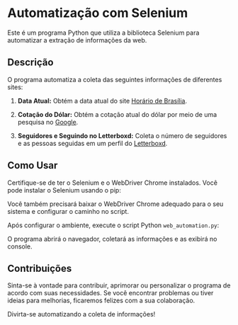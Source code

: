 # Automatização com Selenium

Este é um programa Python que utiliza a biblioteca Selenium para automatizar a extração de informações da web.

## Descrição

O programa automatiza a coleta das seguintes informações de diferentes sites:

1. **Data Atual:** Obtém a data atual do site [Horário de Brasília](https://www.horariodebrasilia.org/).

2. **Cotação do Dólar:** Obtém a cotação atual do dólar por meio de uma pesquisa no [Google](https://www.google.com/).

3. **Seguidores e Seguindo no Letterboxd:** Coleta o número de seguidores e as pessoas seguidas em um perfil do [Letterboxd](https://letterboxd.com/).

## Como Usar

Certifique-se de ter o Selenium e o WebDriver Chrome instalados. Você pode instalar o Selenium usando o pip:

Você também precisará baixar o WebDriver Chrome adequado para o seu sistema e configurar o caminho no script.

Após configurar o ambiente, execute o script Python `web_automation.py`:

O programa abrirá o navegador, coletará as informações e as exibirá no console.

## Contribuições

Sinta-se à vontade para contribuir, aprimorar ou personalizar o programa de acordo com suas necessidades. Se você encontrar problemas ou tiver ideias para melhorias, ficaremos felizes com a sua colaboração.

Divirta-se automatizando a coleta de informações!


